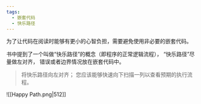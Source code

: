 ```yaml
---
tags:
  - 嵌套代码
  - 快乐路径
---
```

为了让代码在阅读时能够有更小的心智负担，需要避免使用非必要的嵌套代码。

书中提到了一个叫做“快乐路径”的概念（即程序的正常逻辑流程），
“快乐路径”尽量做左对齐，
错误或者边界情况放在嵌套代码中。

> 将快乐路径向左对齐；
> 您应该能够快速向下扫描一列以查看预期的执行流程。

![[Happy Path.png|512]]